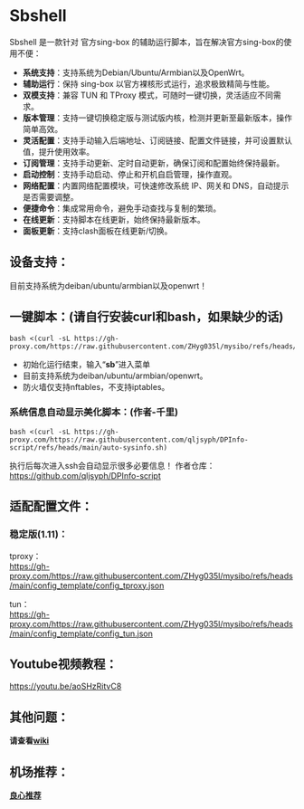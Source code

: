 # Sbshell

Sbshell 是一款针对 官方sing-box 的辅助运行脚本，旨在解决官方sing-box的使用不便：

- **系统支持**：支持系统为Debian/Ubuntu/Armbian以及OpenWrt。
- **辅助运行**：保持 sing-box 以官方裸核形式运行，追求极致精简与性能。
- **双模支持**：兼容 TUN 和 TProxy 模式，可随时一键切换，灵活适应不同需求。
- **版本管理**：支持一键切换稳定版与测试版内核，检测并更新至最新版本，操作简单高效。
- **灵活配置**：支持手动输入后端地址、订阅链接、配置文件链接，并可设置默认值，提升使用效率。
- **订阅管理**：支持手动更新、定时自动更新，确保订阅和配置始终保持最新。
- **启动控制**：支持手动启动、停止和开机自启管理，操作直观。
- **网络配置**：内置网络配置模块，可快速修改系统 IP、网关和 DNS，自动提示是否需要调整。
- **便捷命令**：集成常用命令，避免手动查找与复制的繁琐。
- **在线更新**：支持脚本在线更新，始终保持最新版本。
- **面板更新**：支持clash面板在线更新/切换。

## 设备支持：

目前支持系统为deiban/ubuntu/armbian以及openwrt！

## 一键脚本：(请自行安装curl和bash，如果缺少的话)
```
bash <(curl -sL https://gh-proxy.com/https://raw.githubusercontent.com/ZHyg035l/mysibo/refs/heads/main/sbshall.sh)
```
- 初始化运行结束，输入“**sb**”进入菜单
- 目前支持系统为deiban/ubuntu/armbian/openwrt。  
- 防火墙仅支持nftables，不支持iptables。

### 系统信息自动显示美化脚本：(作者-千里)  
```
bash <(curl -sL https://gh-proxy.com/https://raw.githubusercontent.com/qljsyph/DPInfo-script/refs/heads/main/auto-sysinfo.sh)
```
  执行后每次进入ssh会自动显示很多必要信息！
  作者仓库：  
  https://github.com/qljsyph/DPInfo-script

## 适配配置文件：

### 稳定版(1.11)：  
tproxy：  
https://gh-proxy.com/https://raw.githubusercontent.com/ZHyg035l/mysibo/refs/heads/main/config_template/config_tproxy.json  

tun：  
https://gh-proxy.com/https://raw.githubusercontent.com/ZHyg035l/mysibo/refs/heads/main/config_template/config_tun.json  


## Youtube视频教程：
https://youtu.be/aoSHzRitvC8


## 其他问题：

**请查看[wiki](https://github.com/ZHyg035l/mysibo/wiki)**  

## 机场推荐：

**[良心推荐](https://www.qichiyu.com/tuijian)**

